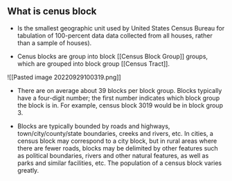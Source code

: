 ## What is cenus block
- Is the smallest geographic unit used by United States Census Bureau for tabulation of  100-percent data data collected from all houses, rather than a sample of houses).

- Cenus blocks are group into block [[Census Block Group]] groups, which are grouped into block group [[Census Tract]]. 

![[Pasted image 20220929100319.png]]

- There are on average about 39 blocks per block group. Blocks typically have a four-digit number; the first number indicates which block group the block is in. For example, census block 3019 would be in block group 3.

- Blocks are typically bounded by roads and highways, town/city/county/state boundaries, creeks and rivers, etc. In cities, a census block may correspond to a city block, but in rural areas where there are fewer roads, blocks may be delimited by other features such as political boundaries, rivers and other natural features, as well as parks and similar facilities, etc. The population of a census block varies greatly.